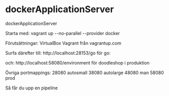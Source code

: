 dockerApplicationServer
=======================

dockerApplicationServer

Starta med:
  vagrant up --no-parallel --provider docker

Förutsättningar:
 VirtualBox
 Vagrant från vagrantup.com

Surfa därefter till:
  http://localhost:28153/go för go:

och:
 http://localhost:58080/environment för doodleshop i produktion

Övriga portmappings:
 28080 autosmall
 38080 autolarge
 48080 man
 58080 prod

Så får du upp en pipeline
